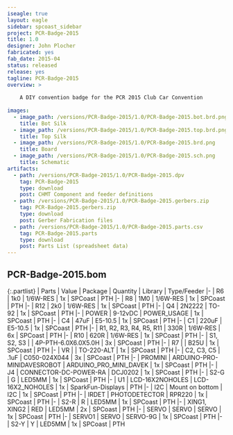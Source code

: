 ```yaml
---
iseagle: true
layout: eagle
sidebar: spcoast_sidebar
project: PCR-Badge-2015
title: 1.0
designer: John Plocher
fabricated: yes
fab_date: 2015-04
status: released
release: yes
tagline: PCR-Badge-2015
overview: >
    
    A DIY convention badge for the PCR 2015 Club Car Convention
    
images:
  - image_path: /versions/PCR-Badge-2015/1.0/PCR-Badge-2015.bot.brd.png
    title: Bot Silk
  - image_path: /versions/PCR-Badge-2015/1.0/PCR-Badge-2015.top.brd.png
    title: Top Silk
  - image_path: /versions/PCR-Badge-2015/1.0/PCR-Badge-2015.brd.png
    title: Board
  - image_path: /versions/PCR-Badge-2015/1.0/PCR-Badge-2015.sch.png
    title: Schematic
artifacts:
  - path: /versions/PCR-Badge-2015/1.0/PCR-Badge-2015.dpv
    tag: PCR-Badge-2015
    type: download
    post: CHMT Component and feeder definitions
  - path: /versions/PCR-Badge-2015/1.0/PCR-Badge-2015.gerbers.zip
    tag: PCR-Badge-2015.gerbers.zip
    type: download
    post: Gerber Fabrication files
  - path: /versions/PCR-Badge-2015/1.0/PCR-Badge-2015.parts.csv
    tag: PCR-Badge-2015.parts
    type: download
    post: Parts List (spreadsheet data)
---
```


## PCR-Badge-2015.bom

{:.partlist}
| Parts | Value | Package | Quantity | Library | Type/Feeder
|-
| R6 | 1k0 | 1/6W-RES | 1x | SPCoast | PTH
|-
| R8 | 1M0 | 1/6W-RES | 1x | SPCoast | PTH
|-
| R12 | 2k0 | 1/6W-RES | 1x | SPCoast | PTH
|-
| Q4 | 2N2222 | TO-92 | 1x | SPCoast | PTH
|-
| POWER | 9-12vDC | POWER_USAGE | 1x | SPCoast | PTH
|-
| C4 | 47uF | E5-10.5 | 1x | SPCoast | PTH
|-
| C1 | 220uF | E5-10.5 | 1x | SPCoast | PTH
|-
| R1, R2, R3, R4, R5, R11 | 330R | 1/6W-RES | 6x | SPCoast | PTH
|-
| R10 | 620R | 1/6W-RES | 1x | SPCoast | PTH
|-
| S1, S2, S3 |  | 4P-PTH-6.0X6.0X5.0H | 3x | SPCoast | PTH
|-
| R7 |  | B25U | 1x | SPCoast | PTH
|-
| VR |  | TO-220-ALT | 1x | SPCoast | PTH
|-
| C2, C3, C5 | .1uF | C050-024X044 | 3x | SPCoast | PTH
|-
| PROMINI | ARDUINO-PRO-MINIDAVESROBOT | ARDUINO_PRO_MINI_DAVEK | 1x | SPCoast | PTH
|-
| J4 | CONNECTOR-DC-POWER-RA | DCJ0202 | 1x | SPCoast | PTH
|-
| S2-G | G | LED5MM | 1x | SPCoast | PTH
|-
| U1 | LCD-16X2NOHOLES | LCD-16X2_NOHOLES | 1x | SparkFun-Displays | PTH
|-
| I2C | Mount on bottom | I2C | 1x | SPCoast | PTH
|-
| IRDET | PHOTODETECTOR | RPR220 | 1x | SPCoast | PTH
|-
| S2-R | R | LED5MM | 1x | SPCoast | PTH
|-
| XING1, XING2 | RED | LED5MM | 2x | SPCoast | PTH
|-
| SERVO | SERVO | SERVO | 1x | SPCoast | PTH
|-
| SERVO1 | SERVO | SERVO-9G | 1x | SPCoast | PTH
|-
| S2-Y | Y | LED5MM | 1x | SPCoast | PTH
